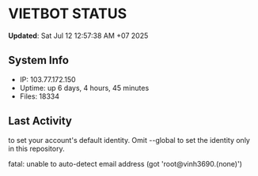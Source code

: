 # VIETBOT STATUS
**Updated**: Sat Jul 12 12:57:38 AM +07 2025

## System Info
- IP: 103.77.172.150
- Uptime: up 6 days, 4 hours, 45 minutes
- Files: 18334

## Last Activity

to set your account's default identity.
Omit --global to set the identity only in this repository.

fatal: unable to auto-detect email address (got 'root@vinh3690.(none)')

